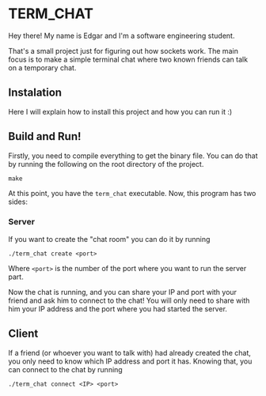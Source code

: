 # TERM_CHAT
Hey there! My name is Edgar and I'm a software engineering student.

That's a small project just for figuring out how sockets work. The main focus is to make a simple terminal chat where two known friends can talk on a temporary chat.

## Instalation
Here I will explain how to install this project and how you can run it :)

## Build and Run!
Firstly, you need to compile everything to get the binary file. You can do that by running the following on the root directory of the project.
```
make
```
At this point, you have the `term_chat` executable. Now, this program has two sides:
### Server
If you want to create the "chat room" you can do it by running
```
./term_chat create <port>
```
Where `<port>` is the number of the port where you want to run the server part.

Now the chat is running, and you can share your IP and port with your friend and ask him to connect to the chat! You will only need to share with him your IP address and the port where you had started the server.

## Client
If a friend (or whoever you want to talk with) had already created the chat, you only need to know which IP address and port it has. Knowing that, you can connect to the chat by running
```
./term_chat connect <IP> <port>
```
